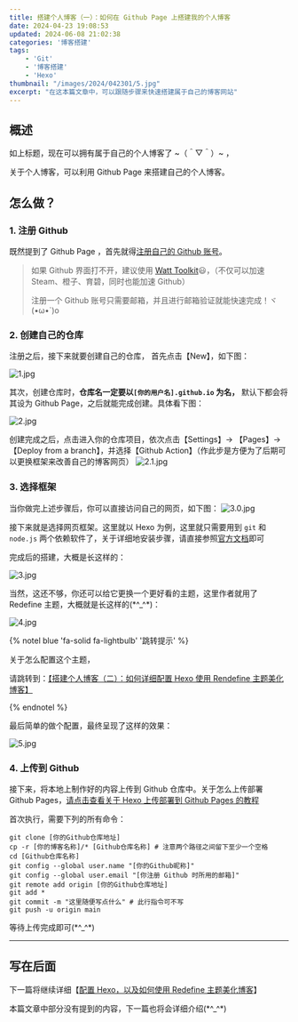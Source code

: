 ```yaml
---
title: 搭建个人博客（一）：如何在 Github Page 上搭建我的个人博客
date: 2024-04-23 19:08:53
updated: 2024-06-08 21:02:38
categories: '博客搭建'
tags: 
    - 'Git'
    - '博客搭建'
    - 'Hexo'
thumbnail: "/images/2024/042301/5.jpg"
excerpt: "在这本篇文章中，可以跟随步骤来快速搭建属于自己的博客网站"
---
```


## 概述

如上标题，现在可以拥有属于自己的个人博客了 \~（＾▽＾）\~ ，

关于个人博客，可以利用 Github Page 来搭建自己的个人博客。

## 怎么做？

### 1. 注册 Github

既然提到了 Github Page ，首先就得[注册自己的 Github 账号](https://github.com/signup)。

> 如果 Github 界面打不开，建议使用 [Watt Toolkit](https://steampp.net/)😃，（不仅可以加速 Steam、橙子、育碧，同时也能加速 Github）
>
> 注册一个 Github 账号只需要邮箱，并且进行邮箱验证就能快速完成！ヾ(•ω•`)o

### 2. 创建自己的仓库

注册之后，接下来就要创建自己的仓库，
首先点击【New】，如下图：

![1.jpg](/images/2024/042301/1.jpg)

其次，创建仓库时，**仓库名一定要以`[你的用户名].github.io` 为名，** 默认下都会将其设为 Github Page，之后就能完成创建。具体看下图：

![2.jpg](/images/2024/042301/2.jpg)

创建完成之后，点击进入你的仓库项目，依次点击【Settings】→ 【Pages】→【Deploy from a branch】，并选择【Github Action】（作此步是方便为了后期可以更换框架来改善自己的博客网页）
![2.1.jpg](/images/2024/042301/2.1.jpg)

### 3. 选择框架

当你做完上述步骤后，你可以直接访问自己的网页，如下图：
![3.0.jpg](/images/2024/042301/3.0.jpg)

接下来就是选择网页框架。这里就以 Hexo 为例，这里就只需要用到 `git` 和 `node.js` 两个依赖软件了，关于详细地安装步骤，请直接参照[官方文档](https://hexo.io/zh-cn/docs/)即可

完成后的搭建，大概是长这样的：

![3.jpg](/images/2024/042301/3.jpg)

当然，这还不够，你还可以给它更换一个更好看的主题，这里作者就用了 Redefine 主题，大概就是长这样的(\*^_^\*)：

![4.jpg](/images/2024/042301/4.jpg)

{% notel blue 'fa-solid fa-lightbulb' '跳转提示' %}

关于怎么配置这个主题，

请跳转到：[【搭建个人博客（二）：如何详细配置 Hexo 使用 Rendefine 主题美化博客】](../../24/搭建个人博客（二）：如何详细配置-Hexo-使用-Rendefine-主题美化博客)

{% endnotel %}

最后简单的做个配置，最终呈现了这样的效果：

![5.jpg](/images/2024/042301/5.jpg)


### 4. 上传到 Github

接下来，将本地上制作好的内容上传到 Github 仓库中。关于怎么上传部署 Github Pages，[请点击查看关于 Hexo 上传部署到 Github Pages 的教程](https://hexo.io/zh-cn/docs/github-pages)

首次执行，需要下列的所有命令：

```shell
git clone [你的Github仓库地址]
cp -r [你的博客名称]/* [Github仓库名称] # 注意两个路径之间留下至少一个空格
cd [Github仓库名称]
git config --global user.name "[你的Github昵称]"
git config --global user.email "[你注册 Github 时所用的邮箱]"
git remote add origin [你的Github仓库地址]
git add *
git commit -m "这里随便写点什么" # 此行指令可不写
git push -u origin main
```

等待上传完成即可(\*^_^\*)

-----

## 写在后面

下一篇将继续详细【[配置 Hexo，以及如何使用 Redefine 主题美化博客](../../24/搭建个人博客（二）：如何详细配置-Hexo-使用-Rendefine-主题美化博客)】

本篇文章中部分没有提到的内容，下一篇也将会详细介绍(\*^_^\*)

